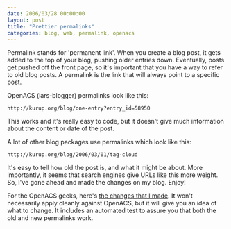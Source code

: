 ```yaml
---
date: 2006/03/28 00:00:00
layout: post
title: "Prettier permalinks"
categories: blog, web, permalink, openacs
---
```


Permalink stands for 'permanent link'. When you create a blog post, it gets added to the top of your blog, pushing older entries down. Eventually, posts get pushed off the front page, so it's important that you have a way to refer to old blog posts. A permalink is the link that will always point to a specific post.

OpenACS (lars-blogger) permalinks look like this:

    http://kurup.org/blog/one-entry?entry_id=58950

This works and it's really easy to code, but it doesn't give much information about the content or date of the post.

A lot of other blog packages use permalinks which look like this:

    http://kurup.org/blog/2006/03/01/tag-cloud

It's easy to tell how old the post is, and what it might be about. More importantly, it seems that search engines give URLs like this more weight. So, I've gone ahead and made the changes on my blog. Enjoy!

For the OpenACS geeks, here's [the changes that I made](http://kurup.org/acs/blog_permalink). It won't necessarily apply cleanly against OpenACS, but it will give you an idea of what to change. It includes an automated test to assure you that both the old and new permalinks work.

